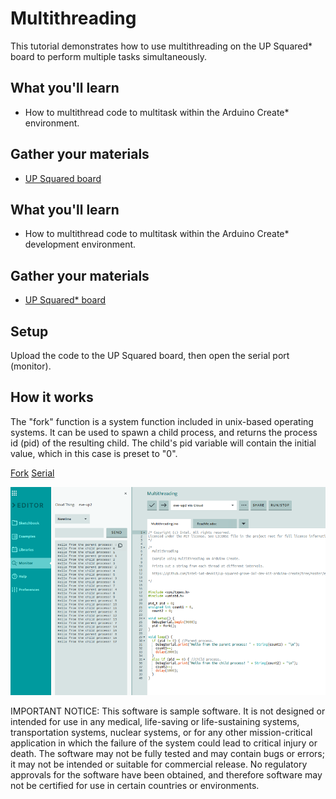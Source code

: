 # Multithreading
This tutorial demonstrates how to use multithreading on the UP Squared\* board to perform multiple tasks simultaneously.

## What you'll learn
* How to multithread code to multitask within the Arduino Create\* environment.

## Gather your materials
* [UP Squared board](http://www.up-board.org/upsquared)

## What you'll learn
* How to multithread code to multitask within the Arduino Create\* development environment.

## Gather your materials
* [UP Squared\* board](http://www.up-board.org/upsquared)

## Setup
Upload the code to the UP Squared board, then open the serial port (monitor).

## How it works
The "fork" function is a system function included in unix-based operating systems. It can be used to spawn a child process, and returns the process id (pid) of the resulting child. The child's pid variable will contain the initial value, which in this case is preset to "0".

[Fork](http://manpages.ubuntu.com/manpages/trusty/man2/fork.2.html)
[Serial](https://www.arduino.cc/reference/en/language/functions/communication/serial/)

![](images/mthread_0.png)

IMPORTANT NOTICE: This software is sample software. It is not designed or intended for use in any medical, life-saving or life-sustaining systems, transportation systems, nuclear systems, or for any other mission-critical application in which the failure of the system could lead to critical injury or death. The software may not be fully tested and may contain bugs or errors; it may not be intended or suitable for commercial release. No regulatory approvals for the software have been obtained, and therefore software may not be certified for use in certain countries or environments.
